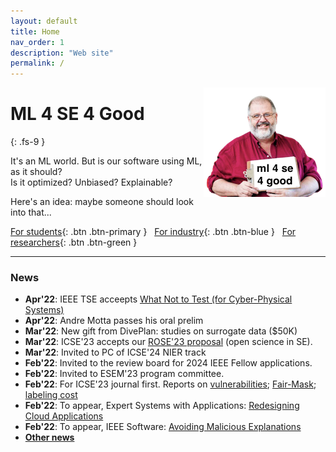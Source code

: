 ```yaml
---
layout: default
title: Home
nav_order: 1
description: "Web site"
permalink: /
---
```


<img align=right src="/assets/img/ml4se4good.png">

# ML 4 SE 4 Good
{: .fs-9 }

It's an ML world. 
But is our software using ML, as it should?   
Is it optimized? Unbiased? Explainable? 

Here's an idea: maybe someone should look into that...

[For students](students.md){: .btn .btn-primary }
 &nbsp;  [For industry](industry.md){: .btn .btn-blue }
 &nbsp;  [For researchers](research.md){: .btn .btn-green }

---

<h3>News</h3>
<ul>
   <li id="">    <b>Apr'22</b>: IEEE TSE acceepts <a href="https://arxiv.org/pdf/2112.01598.pdf">What Not to Test (for Cyber-Physical Systems)</a></li>
   <li id="dim"> <b>Apr'22</b>: Andre Motta passes his oral prelim</li>
   <li id="">    <b>Mar'22</b>: New gift from DivePlan: studies on surrogate data ($50K)</li>
	 <li id="dim"> <b>Mar'22</b>: ICSE'23 accepts our <a href="https://conf.researchr.org/track/icse-2023/rose-festival">ROSE'23 proposal</a> (open science in SE).</li>
   <Li id="">    <b>Mar'22</b>: Invited to PC of ICSE'24 NIER track</li>
   <Li id="dim"> <b>Feb'22</b>: Invited to the review board for 2024 IEEE Fellow applications.</li>
   <Li id="">    <b>Feb'22</b>: Invited to ESEM'23 program committee.</li>
   <Li id="dim"> <b>Feb'22</b>: For ICSE'23 journal first. Reports on <a href="https://arxiv.org/pdf/2208.01595.pdf">vulnerabilities</a>; <a href="https://arxiv.org/pdf/2110.01109.pdf">Fair-Mask</a>; <a href="https://arxiv.org/pdf/2201.10592.pdf">labeling cost</a></li>
   <li id="">    <b>Feb'22</b>: To appear, Expert Systems with Applications: <a href="https://arxiv.org/pdf/2109.14569.pdf">Redesigning Cloud Applications</a></li>
   <li id="dim"> <b>Feb'22</b>: To appear, IEEE Software: <a href="https://arxiv.org/pdf/2301.10407.pdf">Avoiding Malicious Explanations</a></li>
   <li id="">    <b><a href="#priornews">Other  news</a></b></li>
</ul>



